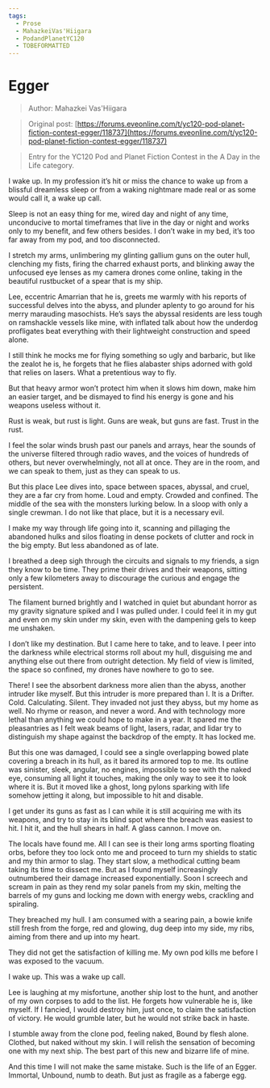 ```yaml
---
tags:
  - Prose
  - MahazkeiVas'Hiigara
  - PodandPlanetYC120
  - TOBEFORMATTED
---
```


# Egger

> Author: Mahazkei Vas'Hiigara

> Original post: [https://forums.eveonline.com/t/yc120-pod-planet-fiction-contest-egger/118737](https://forums.eveonline.com/t/yc120-pod-planet-fiction-contest-egger/118737)

> Entry for the YC120 Pod and Planet Fiction Contest in the A Day in the Life category.


I wake up.
In my profession it’s hit or miss
the chance to wake up from a blissful dreamless sleep
or from a waking nightmare made real
or as some would call it, a wake up call.

Sleep is not an easy thing for me, wired day and night of any time,
unconducive to mortal timeframes that live in the day or night
and works only to my benefit, and few others besides.
I don’t wake in my bed, it’s too far away from my pod, and too disconnected.

I stretch my arms, unlimbering my glinting gallium guns on the outer hull,
clenching my fists, firing the charred exhaust ports,
and blinking away the unfocused eye lenses as my camera drones come online,
taking in the beautiful rustbucket of a spear that is my ship.

Lee, eccentric Amarrian that he is,
greets me warmly with his reports of successful delves into the abyss,
and plunder aplenty to go around for his merry marauding masochists.
He’s says the abyssal residents are less tough on ramshackle vessels like mine,
with inflated talk about how the underdog profligates
beat everything with their lightweight construction and speed alone.

I still think he mocks me for flying something so ugly and barbaric,
but like the zealot he is, he forgets that he flies alabaster ships adorned with gold
that relies on lasers. What a pretentious way to fly.

But that heavy armor won’t protect him when it slows him down,
make him an easier target, and be dismayed to find
his energy is gone and his weapons useless without it.

Rust is weak, but rust is light.
Guns are weak, but guns are fast.
Trust in the rust.

I feel the solar winds brush past our panels and arrays,
hear the sounds of the universe filtered through radio waves,
and the voices of hundreds of others,
but never overwhelmingly,
not all at once.
They are in the room, and we can speak to them, just as they can speak to us.

But this place Lee dives into, space between spaces, abyssal, and cruel,
they are a far cry from home.
Loud and empty. Crowded and confined.
The middle of the sea with the monsters lurking below.
In a sloop with only a single crewman.
I do not like that place, but it is a necessary evil.

I make my way through life going into it,
scanning and pillaging the abandoned hulks and silos
floating in dense pockets of clutter and rock
in the big empty.
But less abandoned as of late.

I breathed a deep sigh through the circuits and signals to my friends,
a sign they know to be time.
They prime their drives and their weapons,
sitting only a few kilometers away to discourage the curious
and engage the persistent.

The filament burned brightly and I watched in quiet but abundant horror
as my gravity signature spiked and I was pulled under.
I could feel it in my gut and even on my skin under my skin,
even with the dampening gels to keep me unshaken.

I don’t like my destination. But I came here to take, and to leave.
I peer into the darkness while electrical storms roll about my hull,
disguising me and anything else out there from outright detection.
My field of view is limited, the space so confined, my drones have nowhere to go to see.

There! I see the absorbent darkness more alien than the abyss, another intruder like myself.
But this intruder is more prepared than I. It is a Drifter. Cold. Calculating. Silent.
They invaded not just they abyss, but my home as well. No rhyme or reason, and never a word. And with technology more lethal than anything we could hope to make in a year.
It spared me the pleasantries as I felt weak beams of light, lasers, radar, and lidar try to distinguish my shape against the backdrop of the empty. It has locked me.

But this one was damaged, I could see a single overlapping bowed plate covering a breach in its hull, as it bared its armored top to me.
Its outline was sinister, sleek, angular, no engines,
impossible to see with the naked eye, consuming all light it touches, making the only way to see it to look where it is.
But it moved like a ghost, long pylons sparking with life somehow jetting it along, but impossible to hit and disable.

I get under its guns as fast as I can while it is still acquiring me with its weapons, and try to stay in its blind spot where the breach was easiest to hit.
I hit it, and the hull shears in half.
A glass cannon.
I move on.

The locals have found me.
All I can see is their long arms sporting floating orbs, before they too lock onto me
and proceed to turn my shields to static and my thin armor to slag.
They start slow, a methodical cutting beam taking its time to dissect me.
But as I found myself increasingly outnumbered their damage increased exponentially.
Soon I screech and scream in pain as they rend my solar panels from my skin, melting the barrels of my guns and locking me down with energy webs, crackling and spiraling.

They breached my hull.
I am consumed with a searing pain, a bowie knife still fresh from the forge, red and glowing, dug deep into my side, my ribs, aiming from there and up into my heart.

They did not get the satisfaction of killing me. My own pod kills me before I was exposed to the vacuum.

I wake up.
This was a wake up call.

Lee is laughing at my misfortune, another ship lost to the hunt, and another of my own corpses to add to the list.
He forgets how vulnerable he is, like myself. If I fancied, I would destroy him, just once, to claim the satisfaction of victory.
He would grumble later, but he would not strike back in haste.

I stumble away from the clone pod, feeling naked, Bound by flesh alone. Clothed, but naked without my skin.
I will relish the sensation of becoming one with my next ship. The best part of this new and bizarre life of mine.

And this time I will not make the same mistake.
Such is the life of an Egger. Immortal, Unbound, numb to death.
But just as fragile as a faberge egg.